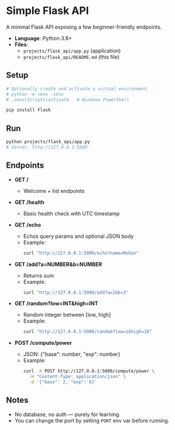 # Simple Flask API

A minimal Flask API exposing a few beginner-friendly endpoints.

- **Language**: Python 3.8+
- **Files**:
  - `projects/flask_api/app.py` (application)
  - `projects/flask_api/README.md` (this file)

## Setup
```bash
# Optionally create and activate a virtual environment
# python -m venv .venv
# .venv\Scripts\activate   # Windows PowerShell

pip install Flask
```

## Run
```bash
python projects/flask_api/app.py
# Server: http://127.0.0.1:5000
```

## Endpoints
- **GET /**
  - Welcome + list endpoints

- **GET /health**
  - Basic health check with UTC timestamp

- **GET /echo**
  - Echos query params and optional JSON body
  - Example:
    ```bash
    curl "http://127.0.0.1:5000/echo?name=Mohan"
    ```

- **GET /add?a=NUMBER&b=NUMBER**
  - Returns sum
  - Example:
    ```bash
    curl "http://127.0.0.1:5000/add?a=2&b=3"
    ```

- **GET /random?low=INT&high=INT**
  - Random integer between [low, high]
  - Example:
    ```bash
    curl "http://127.0.0.1:5000/random?low=1&high=10"
    ```

- **POST /compute/power**
  - JSON: {"base": number, "exp": number}
  - Example:
    ```bash
    curl -X POST http://127.0.0.1:5000/compute/power \
      -H "Content-Type: application/json" \
      -d '{"base": 2, "exp": 8}'
    ```

## Notes
- No database, no auth — purely for learning.
- You can change the port by setting `PORT` env var before running.
